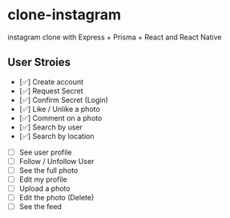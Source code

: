 # clone-instagram

instagram clone with Express + Prisma + React and React Native

## User Stroies

- [✅] Create account
- [✅] Request Secret
- [✅] Confirm Secret (Login)
- [✅] Like / Unlike a photo
- [✅] Comment on a photo
- [✅] Search by user
- [✅] Search by location
- [ ] See user profile
- [ ] Follow / Unfollow User
- [ ] See the full photo
- [ ] Edit my profile
- [ ] Upload a photo
- [ ] Edit the photo (Delete)
- [ ] See the feed
